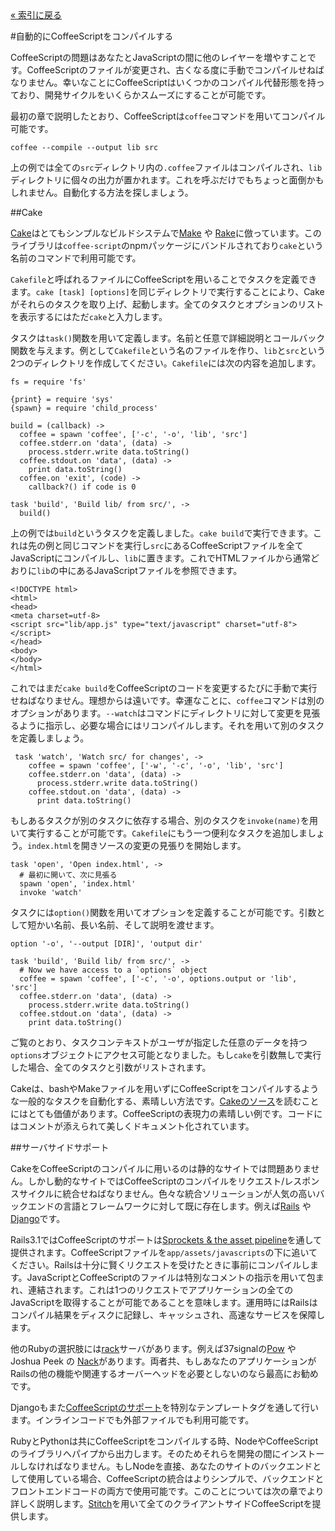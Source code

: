 <div class="back"><a href="index.html">&laquo; 索引に戻る</a></div>

#自動的にCoffeeScriptをコンパイルする

CoffeeScriptの問題はあなたとJavaScriptの間に他のレイヤーを増やすことです。CoffeeScriptのファイルが変更され、古くなる度に手動でコンパイルせねばなりません。幸いなことにCoffeeScriptはいくつかのコンパイル代替形態を持っており、開発サイクルをいくらかスムーズにすることが可能です。

最初の章で説明したとおり、CoffeeScriptは`coffee`コマンドを用いてコンパイル可能です。
    
    coffee --compile --output lib src
    
上の例では全ての`src`ディレクトリ内の`.coffee`ファイルはコンパイルされ、`lib`ディレクトリに個々の出力が置かれます。これを呼ぶだけでもちょっと面倒かもしれません。自動化する方法を探しましょう。

##Cake

[Cake](http://jashkenas.github.com/coffee-script/#cake)はとてもシンプルなビルドシステムで[Make](http://www.gnu.org/software/make/) や [Rake](http://rake.rubyforge.org/)に倣っています。このライブラリは`coffee-script`のnpmパッケージにバンドルされており`cake`という名前のコマンドで利用可能です。

`Cakefile`と呼ばれるファイルにCoffeeScriptを用いることでタスクを定義できます。`cake [task] [options]`を同じディレクトリで実行することにより、Cakeがそれらのタスクを取り上げ、起動します。全てのタスクとオプションのリストを表示するにはただ`cake`と入力します。

タスクは`task()`関数を用いて定義します。名前と任意で詳細説明とコールバック関数を与えます。例として`Cakefile`という名のファイルを作り、`lib`と`src`という2つのディレクトリを作成してください。`Cakefile`には次の内容を追加します。

<span class="csscript"></span>

    fs = require 'fs'

    {print} = require 'sys'
    {spawn} = require 'child_process'

    build = (callback) ->
      coffee = spawn 'coffee', ['-c', '-o', 'lib', 'src']
      coffee.stderr.on 'data', (data) ->
        process.stderr.write data.toString()
      coffee.stdout.on 'data', (data) ->
        print data.toString()
      coffee.on 'exit', (code) ->
        callback?() if code is 0
    
    task 'build', 'Build lib/ from src/', ->
      build()
      
上の例では`build`というタスクを定義しました。`cake build`で実行できます。これは先の例と同じコマンドを実行し`src`にあるCoffeeScriptファイルを全てJavaScriptにコンパイルし、`lib`に置きます。これでHTMLファイルから通常どおりに`lib`の中にあるJavaScriptファイルを参照できます。

<span class="csscript"></span>

    <!DOCTYPE html>
    <html>
    <head>
    <meta charset=utf-8>
    <script src="lib/app.js" type="text/javascript" charset="utf-8"></script>      
    </head>
    <body>
    </body>
    </html>

これではまだ`cake build`をCoffeeScriptのコードを変更するたびに手動で実行せねばなりません。理想からは遠いです。幸運なことに、`coffee`コマンドは別のオプションがあります。`--watch`はコマンドにディレクトリに対して変更を見張るように指示し、必要な場合にはリコンパイルします。それを用いて別のタスクを定義しましょう。

<span class="csscript"></span>

     task 'watch', 'Watch src/ for changes', ->
        coffee = spawn 'coffee', ['-w', '-c', '-o', 'lib', 'src']
        coffee.stderr.on 'data', (data) ->
          process.stderr.write data.toString()
        coffee.stdout.on 'data', (data) ->
          print data.toString()

もしあるタスクが別のタスクに依存する場合、別のタスクを`invoke(name)`を用いて実行することが可能です。`Cakefile`にもう一つ便利なタスクを追加しましょう。`index.html`を開きソースの変更の見張りを開始します。

<span class="csscript"></span>

    task 'open', 'Open index.html', ->
      # 最初に開いて、次に見張る
      spawn 'open', 'index.html'
      invoke 'watch'

タスクには`option()`関数を用いてオプションを定義することが可能です。引数として短かい名前、長い名前、そして説明を渡せます。

<span class="csscript"></span>

    option '-o', '--output [DIR]', 'output dir'

    task 'build', 'Build lib/ from src/', ->
      # Now we have access to a `options` object
      coffee = spawn 'coffee', ['-c', '-o', options.output or 'lib', 'src']
      coffee.stderr.on 'data', (data) ->
        process.stderr.write data.toString()
      coffee.stdout.on 'data', (data) ->
        print data.toString()

ご覧のとおり、タスクコンテキストがユーザが指定した任意のデータを持つ`options`オブジェクトにアクセス可能となりました。もし`cake`を引数無しで実行した場合、全てのタスクと引数がリストされます。

Cakeは、bashやMakeファイルを用いずにCoffeeScriptをコンパイルするような一般的なタスクを自動化する、素晴しい方法です。[Cakeのソース](http://jashkenas.github.com/coffee-script/documentation/docs/cake.html)を読むことにはとても価値があります。CoffeeScriptの表現力の素晴しい例です。コードにはコメントが添えられて美しくドキュメント化されています。

##サーバサイドサポート

CakeをCoffeeScriptのコンパイルに用いるのは静的なサイトでは問題ありません。しかし動的なサイトではCoffeeScriptのコンパイルをリクエスト/レスポンスサイクルに統合せねばなりません。色々な統合ソリューションが人気の高いバックエンドの言語とフレームワークに対して既に存在します。例えば[Rails](http://rubyonrails.org/) や [Django](https://www.djangoproject.com/)です。

Rails3.1ではCoffeeScriptのサポートは[Sprockets & the asset pipeline](https://github.com/sstephenson/sprockets)を通して提供されます。CoffeeScriptファイルを`app/assets/javascripts`の下に追いてください。Railsは十分に賢くリクエストを受けたときに事前にコンパイルします。JavaScriptとCoffeeScriptのファイルは特別なコメントの指示を用いて包まれ、連結されます。これは1つのリクエストでアプリケーションの全てのJavaScriptを取得することが可能であることを意味します。運用時にはRailsはコンパイル結果をディスクに記録し、キャッシュされ、高速なサービスを保障します。

他のRubyの選択肢には[rack](http://rack.github.com/)サーバがあります。例えば37signalの[Pow](http://pow.cx/) や Joshua Peek の [Nack](http://josh.github.com/nack/)があります。両者共、もしあなたのアプリケーションがRailsの他の機能や関連するオーバーヘッドを必要としないのなら最高にお勧めです。

Djangoもまた[CoffeeScriptのサポート](http://pypi.python.org/pypi/django-coffeescript/)を特別なテンプレートタグを通して行います。インラインコードでも外部ファイルでも利用可能です。

RubyとPythonは共にCoffeeScriptをコンパイルする時、NodeやCoffeeScriptのライブラリへパイプから出力します。そのためそれらを開発の間にインストールしなければなりません。もしNodeを直接、あなたのサイトのバックエンドとして使用している場合、CoffeeScriptの統合はよりシンプルで、バックエンドとフロントエンドコードの両方で使用可能です。このことについては次の章でより詳しく説明します。[Stitch](https://github.com/sstephenson/stitch)を用いて全てのクライアントサイドCoffeeScriptを提供します。

